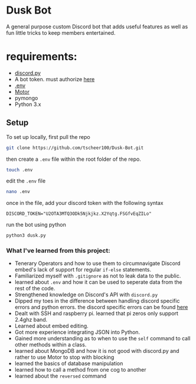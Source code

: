 # Dusk Bot
A general purpose custom Discord bot that adds useful features as well as fun little tricks to keep members entertained.  

# requirements:
- [discord.py](https://github.com/Rapptz/discord.py)
- A bot token. must authorize [here](https://discord.com/developers/applications)
- [.env](https://pypi.org/project/python-dotenv/)
- [Motor](https://github.com/mongodb/motor)
- pymongo
- Python 3.x

## Setup
To set up locally, first pull the repo
```sh
git clone https://github.com/tscheer100/Dusk-Bot.git
```
then create a `.env` file within the root folder of the repo.
```sh
touch .env
```
edit the `.env` file 
```sh
nano .env
```
once in the file, add your discord token with the following syntax
```
DISCORD_TOKEN="U2OTA3MTQ3ODk5Njkjkz.X2Yqtg.FSGfvEqZILo"
```
run the bot using python
```sh
python3 dusk.py
```


### What I've learned from this project:
- Tenerary Operators and how to use them to circumnavigate Discord embed's lack of support for regular `if-else` statements.
- Familiarized myself with `.gitignore` as not to leak data to the public.
- learned about `.env` and how it can be used to seperate data from the rest of the code.
- Strengthened knowledge on Discord's API with `discord.py`
- Dipped my toes in the difference between handling discord specific errors and python errors. the discord specific errors can be found [here](https://discordpy.readthedocs.io/en/latest/api.html#discord.DiscordException) 
- Dealt with SSH and raspberry pi. learned that pi zeros only support 2.4ghz band.
- Learned about embed editing.
- Got more experience integrating JSON into Python.
- Gained more understanding as to when to use the `self` command to call other methods within a class.
- learned about MongoDB and how it is not good with discord.py and rather to use Motor to stop with blocking
- learned the basics of database manipulation
- learned how to call a method from one cog to another
- learned about the `reversed` command
